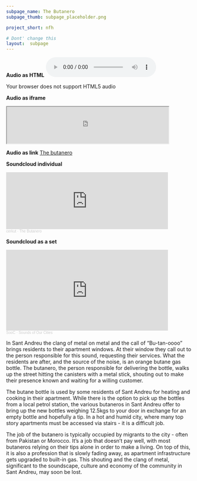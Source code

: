 ```yaml
---
subpage_name: The Butanero
subpage_thumb: subpage_placeholder.png

project_short: nfh

# Dont' change this
layout:  subpage
---
```


**Audio as HTML**
<audio controls>
   <source src="/assets/audio/the-butanero.mp3" type="audio/mp3">
   <p>Your browser does not support HTML5 audio</p>
</audio> 

**Audio as iframe**
<iframe src="https://drive.google.com/file/d/1hKtZW0b4oFaCPgduL0u9MZvWOlPDT5nN/preview" width="440" height="100" allow="autoplay"></iframe>

**Audio as link**
[The butanero](/assets/audio/the-butanero.mp3)

**Soundcloud individual**
<iframe width="440" height="155" scrolling="no" frameborder="no" allow="autoplay" src="https://w.soundcloud.com/player/?url=https%3A//api.soundcloud.com/tracks/1141123909&color=%23d4855a&auto_play=false&hide_related=false&show_comments=true&show_user=false&show_reposts=false&show_teaser=true"></iframe><div style="font-size: 10px; color: #cccccc;line-break: anywhere;word-break: normal;overflow: hidden;white-space: nowrap;text-overflow: ellipsis; font-family: Interstate,Lucida Grande,Lucida Sans Unicode,Lucida Sans,Garuda,Verdana,Tahoma,sans-serif;font-weight: 100;"><a href="https://soundcloud.com/cerkut" title="cerkut" target="_blank" style="color: #cccccc; text-decoration: none;">cerkut</a> · <a href="https://soundcloud.com/cerkut/the-butanero" title="The Butanero" target="_blank" style="color: #cccccc; text-decoration: none;">The Butanero</a></div>

**Soundcloud as a set**
<iframe width="440" height="220" scrolling="no" frameborder="no" allow="autoplay" src="https://w.soundcloud.com/player/?url=https%3A//api.soundcloud.com/playlists/1330704376&color=%23d4855a&auto_play=true&hide_related=false&show_comments=true&show_user=false&show_reposts=true&show_teaser=true&visual=true"></iframe><div style="font-size: 10px; color: #cccccc;line-break: anywhere;word-break: normal;overflow: hidden;white-space: nowrap;text-overflow: ellipsis; font-family: Interstate,Lucida Grande,Lucida Sans Unicode,Lucida Sans,Garuda,Verdana,Tahoma,sans-serif;font-weight: 100;"><a href="https://soundcloud.com/cerkut" title="SooC" target="_blank" style="color: #cccccc; text-decoration: none;">SooC</a> · <a href="https://soundcloud.com/cerkut/sets/sounds-of-our-cities-1" title="Sounds of Our Cities" target="_blank" style="color: #cccccc; text-decoration: none;">Sounds of Our Cities</a></div>

In Sant Andreu the clang of metal on metal and the call of “Bu-tan-oooo” brings residents to their apartment windows. At their window they call out to the person responsible for this sound, requesting their services. What the residents are after, and the source of the noise, is an orange butane gas bottle. The butanero, the person responsible for delivering the bottle, walks up the street hitting the canisters with a metal stick, shouting out to make their presence known and waiting for a willing customer.

The butane bottle is used by some residents of Sant Andreu for heating and cooking in their apartment. While there is the option to pick up the bottles from a local petrol station, the various butaneros in Sant Andreu offer to bring up the new bottles weighing 12.5kgs to your door in exchange for an empty bottle and hopefully a tip. In a hot and humid city, where many top story apartments must be accessed via stairs - it is a difficult job.

The job of the butanero is typically occupied by migrants to the city - often from Pakistan or Morocco. It’s a job that doesn’t pay well, with most butaneros relying on their tips alone in order to make a living. On top of this, it is also a profession that is slowly fading away, as apartment infrastructure gets upgraded to built-in gas. This shouting and the clang of metal, significant to the soundscape, culture and economy of the community in Sant Andreu, may soon be lost.
